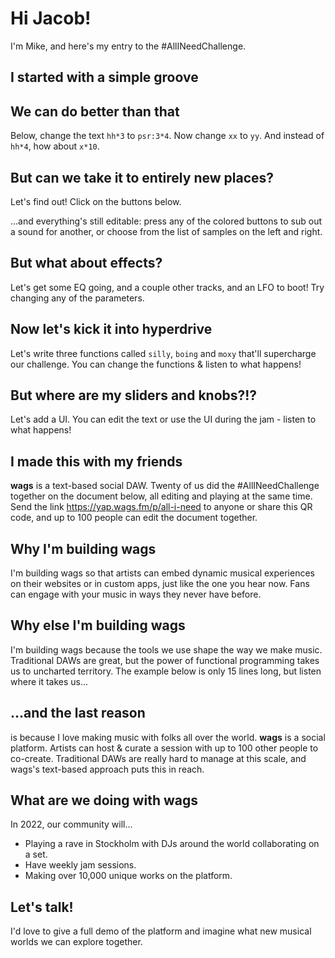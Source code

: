 # Hi Jacob!

I'm Mike, and here's my entry to the #AllINeedChallenge.

## I started with a simple groove

## We can do better than that

Below, change the text `hh*3` to `psr:3*4`. Now change `xx` to `yy`. And instead of `hh*4`, how about `x*10`.

## But can we take it to entirely new places?

Let's find out! Click on the buttons below.

...and everything's still editable: press any of the colored buttons to sub out a sound for another, or choose from the list of samples on the left and right.

## But what about effects?

Let's get some EQ going, and a couple other tracks, and an LFO to boot! Try changing any of the parameters.

## Now let's kick it into hyperdrive

Let's write three functions called `silly`, `boing` and `moxy` that'll supercharge our challenge. You can change the functions & listen to what happens!

## But where are my sliders and knobs?!?

Let's add a UI. You can edit the text or use the UI during the jam - listen to what happens!

## I made this with my friends

**wags** is a text-based social DAW. Twenty of us did the #AllINeedChallenge together on the document below, all editing and playing at the same time. Send the link https://yap.wags.fm/p/all-i-need to anyone or share this QR code, and up to 100 people can edit the document together.

## Why I'm building wags

I'm building wags so that artists can embed dynamic musical experiences on their websites or in custom apps, just like the one you hear now. Fans can engage with your music in ways they never have before.

## Why else I'm building wags

I'm building wags because the tools we use shape the way we make music. Traditional DAWs are great, but the power of functional programming takes us to uncharted territory. The example below is only 15 lines long, but listen where it takes us...

## ...and the last reason

is because I love making music with folks all over the world. **wags** is a social platform. Artists can host & curate a session with up to 100 other people to co-create. Traditional DAWs are really hard to manage at this scale, and wags's text-based approach puts this in reach.

## What are we doing with wags

In 2022, our community will...
- Playing a rave in Stockholm with DJs around the world collaborating on a set.
- Have weekly jam sessions.
- Making over 10,000 unique works on the platform.

## Let's talk!

I'd love to give a full demo of the platform and imagine what new musical worlds we can explore together.